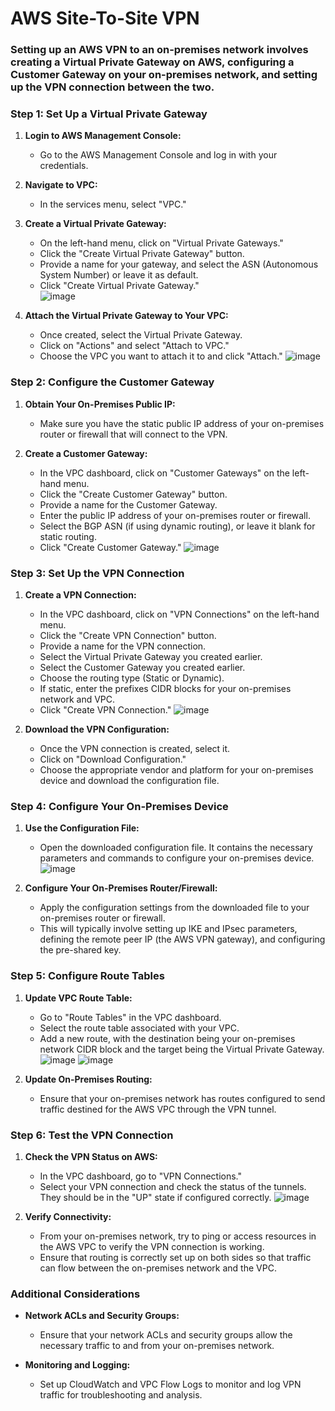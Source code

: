 # AWS Site-To-Site VPN

### Setting up an AWS VPN to an on-premises network involves creating a Virtual Private Gateway on AWS, configuring a Customer Gateway on your on-premises network, and setting up the VPN connection between the two.

### Step 1: Set Up a Virtual Private Gateway

1. **Login to AWS Management Console:**
   - Go to the AWS Management Console and log in with your credentials.

2. **Navigate to VPC:**
   - In the services menu, select "VPC."

3. **Create a Virtual Private Gateway:**
   - On the left-hand menu, click on "Virtual Private Gateways."
   - Click the "Create Virtual Private Gateway" button.
   - Provide a name for your gateway, and select the ASN (Autonomous System Number) or leave it as default.
   - Click "Create Virtual Private Gateway."<br>
   ![image](https://hackmd.io/_uploads/BkqRB7wrA.png)

4. **Attach the Virtual Private Gateway to Your VPC:**
   - Once created, select the Virtual Private Gateway.
   - Click on "Actions" and select "Attach to VPC."
   - Choose the VPC you want to attach it to and click "Attach."
   ![image](https://hackmd.io/_uploads/H1gMvXwHC.png)


### Step 2: Configure the Customer Gateway

1. **Obtain Your On-Premises Public IP:**
   - Make sure you have the static public IP address of your on-premises router or firewall that will connect to the VPN.

2. **Create a Customer Gateway:**
   - In the VPC dashboard, click on "Customer Gateways" on the left-hand menu.
   - Click the "Create Customer Gateway" button.
   - Provide a name for the Customer Gateway.
   - Enter the public IP address of your on-premises router or firewall.
   - Select the BGP ASN (if using dynamic routing), or leave it blank for static routing.
   - Click "Create Customer Gateway."
   ![image](https://hackmd.io/_uploads/HJvNHmPHC.png)

### Step 3: Set Up the VPN Connection

1. **Create a VPN Connection:**
   - In the VPC dashboard, click on "VPN Connections" on the left-hand menu.
   - Click the "Create VPN Connection" button.
   - Provide a name for the VPN connection.
   - Select the Virtual Private Gateway you created earlier.
   - Select the Customer Gateway you created earlier.
   - Choose the routing type (Static or Dynamic).
   - If static, enter the prefixes CIDR blocks for your on-premises network and VPC.
   - Click "Create VPN Connection."
   ![image](https://hackmd.io/_uploads/S1UiuXDB0.png)


2. **Download the VPN Configuration:**
   - Once the VPN connection is created, select it.
   - Click on "Download Configuration."
   - Choose the appropriate vendor and platform for your on-premises device and download the configuration file.

### Step 4: Configure Your On-Premises Device

1. **Use the Configuration File:**
   - Open the downloaded configuration file. It contains the necessary parameters and commands to configure your on-premises device.
   ![image](https://hackmd.io/_uploads/rkaiKXDSC.png)


2. **Configure Your On-Premises Router/Firewall:**
   - Apply the configuration settings from the downloaded file to your on-premises router or firewall.
   - This will typically involve setting up IKE and IPsec parameters, defining the remote peer IP (the AWS VPN gateway), and configuring the pre-shared key.

### Step 5: Configure Route Tables

1. **Update VPC Route Table:**
   - Go to "Route Tables" in the VPC dashboard.
   - Select the route table associated with your VPC.
   - Add a new route, with the destination being your on-premises network CIDR block and the target being the Virtual Private Gateway.
   ![image](https://hackmd.io/_uploads/rJLNo7wHC.png)
   ![image](https://hackmd.io/_uploads/BJ1U3mvHC.png)



2. **Update On-Premises Routing:**
   - Ensure that your on-premises network has routes configured to send traffic destined for the AWS VPC through the VPN tunnel.

### Step 6: Test the VPN Connection

1. **Check the VPN Status on AWS:**
   - In the VPC dashboard, go to "VPN Connections."
   - Select your VPN connection and check the status of the tunnels. They should be in the "UP" state if configured correctly.
   ![image](https://hackmd.io/_uploads/Hy58aQvrC.png)


2. **Verify Connectivity:**
   - From your on-premises network, try to ping or access resources in the AWS VPC to verify the VPN connection is working.
   - Ensure that routing is correctly set up on both sides so that traffic can flow between the on-premises network and the VPC.



### Additional Considerations

- **Network ACLs and Security Groups:**
  - Ensure that your network ACLs and security groups allow the necessary traffic to and from your on-premises network.

- **Monitoring and Logging:**
  - Set up CloudWatch and VPC Flow Logs to monitor and log VPN traffic for troubleshooting and analysis.
